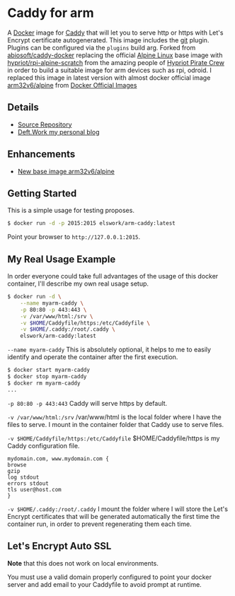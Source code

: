 # Caddy for arm

A [Docker](http://docker.com) image for [Caddy](http://caddyserver.com) that will let you to serve http or https with Let's Encrypt certificate autogenerated. This image includes the [git](http://caddyserver.com/docs/git) plugin. Plugins can be configured via the `plugins` build arg. Forked from [abiosoft/caddy-docker](https://github.com/abiosoft/caddy-docker/) replacing the official [Alpine Linux](https://alpinelinux.org) base image with [hypriot/rpi-alpine-scratch](https://github.com/hypriot/rpi-alpine-scratch) from the amazing people of [Hypriot Pirate Crew](http://blog.hypriot.com/) in order to build a suitable image for arm devices such as rpi, odroid. I replaced this image in latest version with almost docker official image [arm32v6/alpine](https://hub.docker.com/r/arm32v6/alpine/) from [Docker Official Images](https://github.com/docker-library/official-images#architectures-other-than-amd64)

## Details
- [Source Repository](https://github.com/DeftWork/caddy-docker)
- [Deft.Work my personal blog](http://deft.work)

## Enhancements
- [New base image arm32v6/alpine](https://hub.docker.com/r/arm32v6/alpine/)

## Getting Started

This is a simple usage for testing proposes.

```sh
$ docker run -d -p 2015:2015 elswork/arm-caddy:latest
```

Point your browser to `http://127.0.0.1:2015`.

## My Real Usage Example

In order everyone could take full advantages of the usage of this docker container, I'll describe my own real usage setup.
```sh
$ docker run -d \
    --name myarm-caddy \
    -p 80:80 -p 443:443 \
    -v /var/www/html:/srv \
    -v $HOME/Caddyfile/https:/etc/Caddyfile \
    -v $HOME/.caddy:/root/.caddy \
    elswork/arm-caddy:latest
```
`--name myarm-caddy` This is absolutely optional, it helps to me to easily identify and operate the container after the first execution.
```sh
$ docker start myarm-caddy
$ docker stop myarm-caddy
$ docker rm myarm-caddy
...
```
`-p 80:80 -p 443:443` Caddy will serve https by default.

`-v /var/www/html:/srv` /var/www/html is the local folder where I have the files to serve. I mount in the container folder that Caddy use to serve files.

`-v $HOME/Caddyfile/https:/etc/Caddyfile` $HOME/Caddyfile/https is my Caddy configuration file. 
```
mydomain.com, www.mydomain.com {
browse
gzip
log stdout
errors stdout
tls user@host.com
}
```

`-v $HOME/.caddy:/root/.caddy` I mount the folder where I will store the Let's Encrypt certificates that will be generated automatically the first time the container run, in order to prevent regenerating them each time.

## Let's Encrypt Auto SSL
**Note** that this does not work on local environments.

You must use a valid domain properly configured to point your docker server and add email to your Caddyfile to avoid prompt at runtime.
